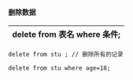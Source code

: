 #### 删除数据

|delete from 表名 where 条件;|
|-|

```
delete from stu ; // 删除所有的记录

delete from stu where age=18;
```


